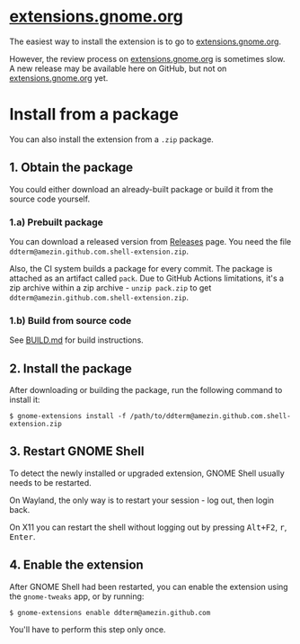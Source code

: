 <!--
SPDX-FileCopyrightText: 2021 Aleksandr Mezin <mezin.alexander@gmail.com>

SPDX-License-Identifier: GPL-3.0-or-later
-->

# [extensions.gnome.org]

The easiest way to install the extension is to go to [extensions.gnome.org].

However, the review process on [extensions.gnome.org] is sometimes slow.
A new release may be available here on GitHub, but not on
[extensions.gnome.org] yet.

[extensions.gnome.org]: https://extensions.gnome.org/extension/3780/ddterm/

# Install from a package

You can also install the extension from a `.zip` package.

## 1. Obtain the package

You could either download an already-built package or build it from the source
code yourself.

### 1.a) Prebuilt package

You can download a released version from
[Releases](https://github.com/ddterm/gnome-shell-extension-ddterm/releases)
page. You need the file `ddterm@amezin.github.com.shell-extension.zip`.

Also, the CI system builds a package for every commit. The package is attached
as an artifact called `pack`. Due to GitHub Actions limitations, it's a zip
archive within a zip archive - `unzip pack.zip` to get
`ddterm@amezin.github.com.shell-extension.zip`.

### 1.b) Build from source code

See [BUILD.md](BUILD.md) for build instructions.

## 2. Install the package

After downloading or building the package, run the following command to install
it:

    $ gnome-extensions install -f /path/to/ddterm@amezin.github.com.shell-extension.zip

## 3. Restart GNOME Shell

To detect the newly installed or upgraded extension, GNOME Shell usually needs
to be restarted.

On Wayland, the only way is to restart your session - log out, then login back.

On X11 you can restart the shell without logging out by pressing
<kbd>Alt+F2</kbd>, <kbd>r</kbd>, <kbd>Enter</kbd>.

## 4. Enable the extension

After GNOME Shell had been restarted, you can enable the extension using
the `gnome-tweaks` app, or by running:

    $ gnome-extensions enable ddterm@amezin.github.com

You'll have to perform this step only once.
